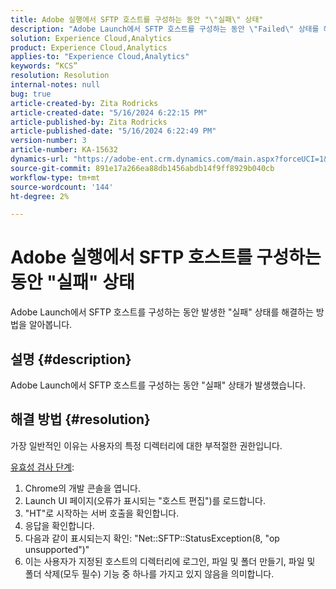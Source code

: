 ```yaml
---
title: Adobe 실행에서 SFTP 호스트를 구성하는 동안 "\"실패\" 상태"
description: "Adobe Launch에서 SFTP 호스트를 구성하는 동안 \"Failed\" 상태를 해결하는 방법을 알아봅니다."
solution: Experience Cloud,Analytics
product: Experience Cloud,Analytics
applies-to: "Experience Cloud,Analytics"
keywords: “KCS”
resolution: Resolution
internal-notes: null
bug: true
article-created-by: Zita Rodricks
article-created-date: "5/16/2024 6:22:15 PM"
article-published-by: Zita Rodricks
article-published-date: "5/16/2024 6:22:49 PM"
version-number: 3
article-number: KA-15632
dynamics-url: "https://adobe-ent.crm.dynamics.com/main.aspx?forceUCI=1&pagetype=entityrecord&etn=knowledgearticle&id=25bf4537-b113-ef11-9f89-6045bd0298d4"
source-git-commit: 891e17a266ea88db1456abdb14f9ff8929b040cb
workflow-type: tm+mt
source-wordcount: '144'
ht-degree: 2%

---
```


# Adobe 실행에서 SFTP 호스트를 구성하는 동안 &quot;실패&quot; 상태


Adobe Launch에서 SFTP 호스트를 구성하는 동안 발생한 &quot;실패&quot; 상태를 해결하는 방법을 알아봅니다.

## 설명 {#description}


Adobe Launch에서 SFTP 호스트를 구성하는 동안 &quot;실패&quot; 상태가 발생했습니다.


## 해결 방법 {#resolution}


가장 일반적인 이유는 사용자의 특정 디렉터리에 대한 부적절한 권한입니다.

<u>유효성 검사 단계</u>:

1. Chrome의 개발 콘솔을 엽니다.
2. Launch UI 페이지(오류가 표시되는 &quot;호스트 편집&quot;)를 로드합니다.
3. &quot;HT&quot;로 시작하는 서버 호출을 확인합니다.
4. 응답을 확인합니다.
5. 다음과 같이 표시되는지 확인: &quot;Net::SFTP::StatusException(8, &quot;op unsupported&quot;)&quot;
6. 이는 사용자가 지정된 호스트의 디렉터리에 로그인, 파일 및 폴더 만들기, 파일 및 폴더 삭제(모두 필수) 기능 중 하나를 가지고 있지 않음을 의미합니다.

